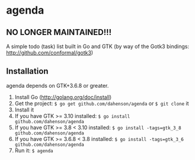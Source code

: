 agenda
======

## NO LONGER MAINTAINED!!!

A simple todo (task) list built in Go and GTK (by way of the Gotk3 bindings: http://github.com/conformal/gotk3)

## Installation
agenda depends on GTK+3.6.8 or greater.

1. Install Go (http://golang.org/doc/install)
2. Get the project: `$ go get github.com/dahenson/agenda` or `$ git clone` it
3. Install it
  1. If you have GTK >= 3.10 installed: `$ go install github.com/dahenson/agenda`
  2. If you have GTK >= 3.8 < 3.10 installed: `$ go install -tags=gtk_3_8 github.com/dahenson/agenda`
  3. If you have GTK >= 3.6.8 < 3.8 installed: `$ go install -tags=gtk_3_6 github.com/dahenson/agenda`
4. Run it: `$ agenda`
